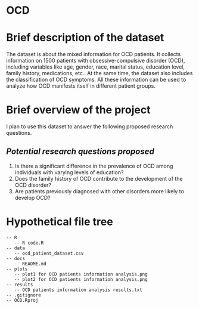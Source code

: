 # OCD

# **Brief description of the dataset**

The dataset is about the mixed information for OCD patients. It collects information on 1500 patients with obsessive-compulsive disorder (OCD), including variables like age, gender, race, marital status, education level, family history, medications, etc.. At the same time, the dataset also includes the classification of OCD symptoms. All these information can be used to analyze how OCD manifests itself in different patient groups.

# **Brief overview of the project**

I plan to use this dataset to answer the following proposed research questions.

## ***Potential research questions proposed***

1. Is there a significant difference in the prevalence of OCD among individuals with varying levels of education?
2. Does the family history of OCD contribute to the development of the OCD disorder?
3. Are patients previously diagnosed with other disorders more likely to develop OCD?

# **Hypothetical file tree**

```{r}  
-- R  
   -- R code.R   
-- data  
   -- ocd_patient_dataset.csv  
-- docs  
   -- README.md  
-- plots  
   -- plot1 for OCD patients information analysis.png  
   -- plot2 for OCD patients information analysis.png  
-- results   
   -- OCD patients information analysis results.txt  
-- .gitignore  
-- OCD.Rproj  

